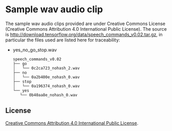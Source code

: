 # Sample wav audio clip

The sample wav audio clips provided are under Creative Commons License (Creative Commons Attribution 4.0 International Public License).
The source is http://download.tensorflow.org/data/speech_commands_v0.02.tar.gz, in particular the files used are listed here for traceability:

- yes_no_go_stop.wav

    ```tree
    speech_commands_v0.02
    ├── go
    │   └── 0c2ca723_nohash_2.wav
    ├── no
    │   └── 0a2b400e_nohash_0.wav
    ├── stop
    │   └── 0a196374_nohash_0.wav
    └── yes
       └── 0b40aa8e_nohash_0.wav
    ```

## License

[Creative Commons Attribution 4.0 International Public License](../../LICENSE_CC_4.0.txt).
